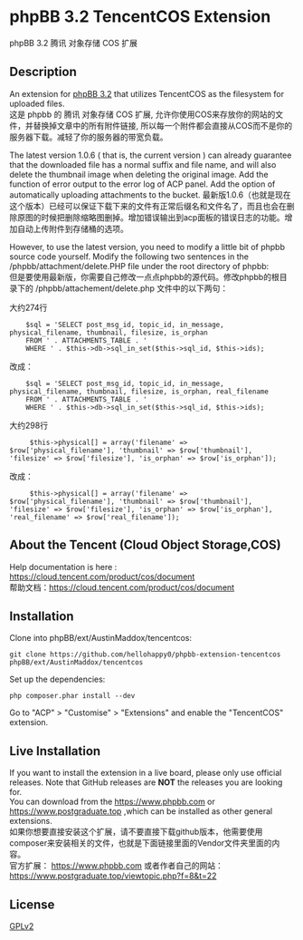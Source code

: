 # phpBB 3.2 TencentCOS Extension
 phpBB 3.2 腾讯 对象存储 COS 扩展

## Description

An extension for [phpBB 3.2](https://www.phpbb.com) that utilizes TencentCOS as the filesystem for uploaded files.  
这是 phpbb 的 腾讯 对象存储 COS 扩展, 允许你使用COS来存放你的网站的文件，并替换掉文章中的所有附件链接, 所以每一个附件都会直接从COS而不是你的服务器下载。减轻了你的服务器的带宽负载。  

The latest version 1.0.6 ( that is, the current version ) can already guarantee that the downloaded file has a normal suffix and file name, and will also delete the thumbnail image when deleting the original image. Add the function of error output to the error log of ACP panel. Add the option of automatically uploading attachments to the bucket.
最新版1.0.6（也就是现在这个版本）已经可以保证下载下来的文件有正常后缀名和文件名了，而且也会在删除原图的时候把删除缩略图删掉。增加错误输出到acp面板的错误日志的功能。增加自动上传附件到存储桶的选项。
 
However, to use the latest version, you need to modify a little bit of phpbb source code yourself. Modify the following two sentences in the /phpbb/attachment/delete.PHP file under the root directory of phpbb:  
但是要使用最新版，你需要自己修改一点点phpbb的源代码。修改phpbb的根目录下的 /phpbb/attachement/delete.php 文件中的以下两句：  

大约274行
```大约274行 原
    $sql = 'SELECT post_msg_id, topic_id, in_message, physical_filename, thumbnail, filesize, is_orphan
    FROM ' . ATTACHMENTS_TABLE . '
    WHERE ' . $this->db->sql_in_set($this->sql_id, $this->ids);
```
   改成：
```大约274行 改
    $sql = 'SELECT post_msg_id, topic_id, in_message, physical_filename, thumbnail, filesize, is_orphan, real_filename
    FROM ' . ATTACHMENTS_TABLE . '
    WHERE ' . $this->db->sql_in_set($this->sql_id, $this->ids);
```
大约298行
```大约278行 改
     $this->physical[] = array('filename' => $row['physical_filename'], 'thumbnail' => $row['thumbnail'], 'filesize' => $row['filesize'], 'is_orphan' => $row['is_orphan']);
```
   改成：
```大约298行 改
     $this->physical[] = array('filename' => $row['physical_filename'], 'thumbnail' => $row['thumbnail'], 'filesize' => $row['filesize'], 'is_orphan' => $row['is_orphan'], 'real_filename' => $row['real_filename']);
```

## About the Tencent (Cloud Object Storage,COS)

Help documentation is here :  https://cloud.tencent.com/product/cos/document  
帮助文档：https://cloud.tencent.com/product/cos/document

## Installation

Clone into phpBB/ext/AustinMaddox/tencentcos:

    git clone https://github.com/hellohappy0/phpbb-extension-tencentcos phpBB/ext/AustinMaddox/tencentcos

Set up the dependencies:

    php composer.phar install --dev

Go to "ACP" > "Customise" > "Extensions" and enable the "TencentCOS" extension.

## Live Installation

If you want to install the extension in a live board, please only use official releases.
Note that GitHub releases are **NOT** the releases you are looking for.  
You can download from the https://www.phpbb.com or https://www.postgraduate.top ,which can be installed as other general extensions.  
如果你想要直接安装这个扩展，请不要直接下载github版本，他需要使用composer来安装相关的文件，也就是下面链接里面的Vendor文件夹里面的内容。  
官方扩展： https://www.phpbb.com 或者作者自己的网站： https://www.postgraduate.top/viewtopic.php?f=8&t=22

## License

[GPLv2](license.txt)

